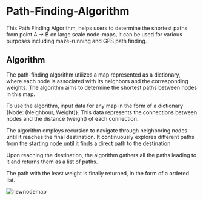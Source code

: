 # Path-Finding-Algorithm

This Path Finding Algorithm, helps users to determine the shortest paths from point A -> B on large scale node-maps, it can be used for various purposes including maze-running and GPS path finding.
<br>

## Algorithm

The path-finding algorithm utilizes a map represented as a dictionary, where each node is associated with its neighbors and the corresponding weights. The algorithm aims to determine the shortest paths between nodes in this map.

To use the algorithm, input data for any map in the form of a dictionary {Node: (Neighbour, Weight)}. This data represents the connections between nodes and the distance (weight) of each connection.

The algorithm employs recursion to navigate through neighboring nodes until it reaches the final destination. It continuously explores different paths from the starting node until it finds a direct path to the destination.

Upon reaching the destination, the algorithm gathers all the paths leading to it and returns them as a list of paths.

The path with the least weight is finally returned, in the form of a ordered list.


![newnodemap](https://github.com/IbrahimEllahi/Path-Finding-Algorithm/assets/85767913/ae1c5bac-a8cd-4ee4-a513-c74f4e9a26fd)
